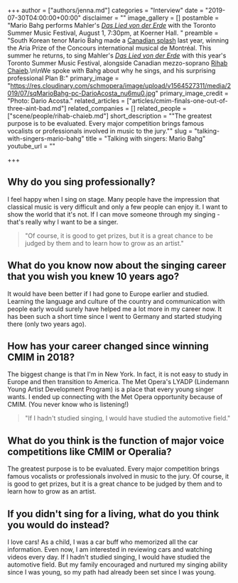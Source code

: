 +++
author = ["authors/jenna.md"]
categories = "Interview"
date = "2019-07-30T04:00:00+00:00"
disclaimer = ""
image_gallery = []
postamble = "Mario Bahg performs Mahler's [_Das Lied von der Erde_](https://www.torontosummermusic.com/event/song-of-the-earth/) with the Toronto Summer Music Festival, August 1, 7:30pm, at Koerner Hall. "
preamble = "South Korean tenor Mario Bahg made a [Canadian splash](/cmim-finals-one-out-of-three-aint-bad/) last year, winning the Aria Prize of the Concours international musical de Montréal. This summer he returns, to sing Mahler's [_Das Lied von der Erde_](https://www.torontosummermusic.com/event/song-of-the-earth/) with this year's Toronto Summer Music Festival, alongside Canadian mezzo-soprano [Rihab Chaieb](/talking-with-singers-rihab-chaieb/).\n\nWe spoke with Bahg about why he sings, and his surprising professional Plan B:"
primary_image = "https://res.cloudinary.com/schmopera/image/upload/v1564527311/media/2019/07/sqMarioBahg-pc-DarioAcosta_nu6mu0.jpg"
primary_image_credit = "Photo: Dario Acosta."
related_articles = ["articles/cmim-finals-one-out-of-three-aint-bad.md"]
related_companies = []
related_people = ["scene/people/rihab-chaieb.md"]
short_description = "\"The greatest purpose is to be evaluated. Every major competition brings famous vocalists or professionals involved in music to the jury.\""
slug = "talking-with-singers-mario-bahg"
title = "Talking with singers: Mario Bahg"
youtube_url = ""

+++
## Why do you sing professionally?

I feel happy when I sing on stage. Many people have the impression that classical music is very difficult and only a few people can enjoy it. I want to show the world that it's not. If I can move someone through my singing - that's really why I want to be a singer.

> "Of course, it is good to get prizes, but it is a great chance to be judged by them and to learn how to grow as an artist."

## What do you know now about the singing career that you wish you knew 10 years ago?

It would have been better if I had gone to Europe earlier and studied. Learning the language and culture of the country and communication with people early would surely have helped me a lot more in my career now. It has been such a short time since I went to Germany and started studying there (only two years ago).

## How has your career changed since winning CMIM in 2018?

The biggest change is that I'm in New York. In fact, it is not easy to study in Europe and then transition to America. The Met Opera's LYADP (Lindemann Young Artist Development Program) is a place that every young singer wants. I ended up connecting with the Met Opera opportunity because of CMIM. (You never know who is listening!)

> "If I hadn't studied singing, I would have studied the automotive field."

## What do you think is the function of major voice competitions like CMIM or Operalia?

The greatest purpose is to be evaluated. Every major competition brings famous vocalists or professionals involved in music to the jury. Of course, it is good to get prizes, but it is a great chance to be judged by them and to learn how to grow as an artist.

## If you didn't sing for a living, what do you think you would do instead?

I love cars! As a child, I was a car buff who memorized all the car information. Even now, I am interested in reviewing cars and watching videos every day. If I hadn't studied singing, I would have studied the automotive field. But my family encouraged and nurtured my singing ability since I was young, so my path had already been set since I was young.